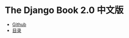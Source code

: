 # The Django Book 2.0 中文版

+ [Github](https://github.com/HerryZeng/django-book-2-cn)
+ [目录](SUMMARY.md)
